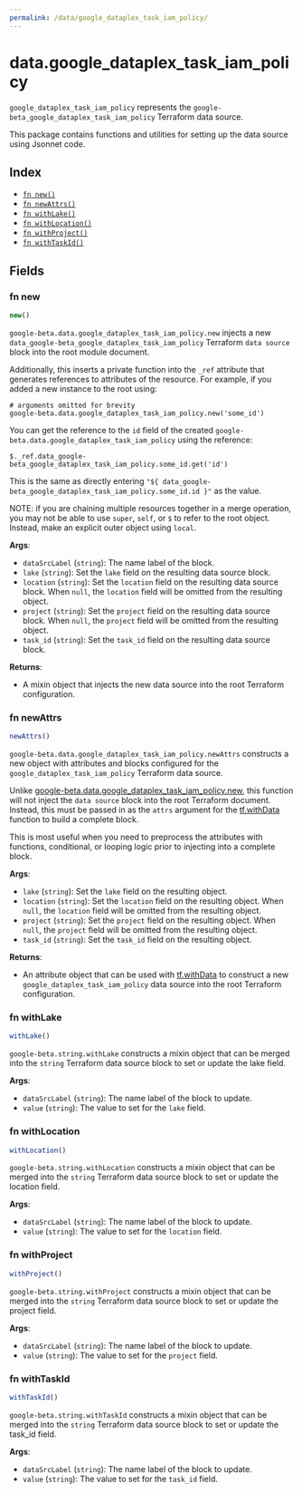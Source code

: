 ```yaml
---
permalink: /data/google_dataplex_task_iam_policy/
---
```


# data.google_dataplex_task_iam_policy

`google_dataplex_task_iam_policy` represents the `google-beta_google_dataplex_task_iam_policy` Terraform data source.



This package contains functions and utilities for setting up the data source using Jsonnet code.


## Index

* [`fn new()`](#fn-new)
* [`fn newAttrs()`](#fn-newattrs)
* [`fn withLake()`](#fn-withlake)
* [`fn withLocation()`](#fn-withlocation)
* [`fn withProject()`](#fn-withproject)
* [`fn withTaskId()`](#fn-withtaskid)

## Fields

### fn new

```ts
new()
```


`google-beta.data.google_dataplex_task_iam_policy.new` injects a new `data_google-beta_google_dataplex_task_iam_policy` Terraform `data source`
block into the root module document.

Additionally, this inserts a private function into the `_ref` attribute that generates references to attributes of the
resource. For example, if you added a new instance to the root using:

    # arguments omitted for brevity
    google-beta.data.google_dataplex_task_iam_policy.new('some_id')

You can get the reference to the `id` field of the created `google-beta.data.google_dataplex_task_iam_policy` using the reference:

    $._ref.data_google-beta_google_dataplex_task_iam_policy.some_id.get('id')

This is the same as directly entering `"${ data_google-beta_google_dataplex_task_iam_policy.some_id.id }"` as the value.

NOTE: if you are chaining multiple resources together in a merge operation, you may not be able to use `super`, `self`,
or `$` to refer to the root object. Instead, make an explicit outer object using `local`.

**Args**:
  - `dataSrcLabel` (`string`): The name label of the block.
  - `lake` (`string`): Set the `lake` field on the resulting data source block.
  - `location` (`string`): Set the `location` field on the resulting data source block. When `null`, the `location` field will be omitted from the resulting object.
  - `project` (`string`): Set the `project` field on the resulting data source block. When `null`, the `project` field will be omitted from the resulting object.
  - `task_id` (`string`): Set the `task_id` field on the resulting data source block.

**Returns**:
- A mixin object that injects the new data source into the root Terraform configuration.


### fn newAttrs

```ts
newAttrs()
```


`google-beta.data.google_dataplex_task_iam_policy.newAttrs` constructs a new object with attributes and blocks configured for the `google_dataplex_task_iam_policy`
Terraform data source.

Unlike [google-beta.data.google_dataplex_task_iam_policy.new](#fn-new), this function will not inject the `data source`
block into the root Terraform document. Instead, this must be passed in as the `attrs` argument for the
[tf.withData](https://github.com/tf-libsonnet/core/tree/main/docs#fn-withdata) function to build a complete block.

This is most useful when you need to preprocess the attributes with functions, conditional, or looping logic prior to
injecting into a complete block.

**Args**:
  - `lake` (`string`): Set the `lake` field on the resulting object.
  - `location` (`string`): Set the `location` field on the resulting object. When `null`, the `location` field will be omitted from the resulting object.
  - `project` (`string`): Set the `project` field on the resulting object. When `null`, the `project` field will be omitted from the resulting object.
  - `task_id` (`string`): Set the `task_id` field on the resulting object.

**Returns**:
  - An attribute object that can be used with [tf.withData](https://github.com/tf-libsonnet/core/tree/main/docs#fn-withdata) to construct a new `google_dataplex_task_iam_policy` data source into the root Terraform configuration.


### fn withLake

```ts
withLake()
```

`google-beta.string.withLake` constructs a mixin object that can be merged into the `string`
Terraform data source block to set or update the lake field.



**Args**:
  - `dataSrcLabel` (`string`): The name label of the block to update.
  - `value` (`string`): The value to set for the `lake` field.


### fn withLocation

```ts
withLocation()
```

`google-beta.string.withLocation` constructs a mixin object that can be merged into the `string`
Terraform data source block to set or update the location field.



**Args**:
  - `dataSrcLabel` (`string`): The name label of the block to update.
  - `value` (`string`): The value to set for the `location` field.


### fn withProject

```ts
withProject()
```

`google-beta.string.withProject` constructs a mixin object that can be merged into the `string`
Terraform data source block to set or update the project field.



**Args**:
  - `dataSrcLabel` (`string`): The name label of the block to update.
  - `value` (`string`): The value to set for the `project` field.


### fn withTaskId

```ts
withTaskId()
```

`google-beta.string.withTaskId` constructs a mixin object that can be merged into the `string`
Terraform data source block to set or update the task_id field.



**Args**:
  - `dataSrcLabel` (`string`): The name label of the block to update.
  - `value` (`string`): The value to set for the `task_id` field.
